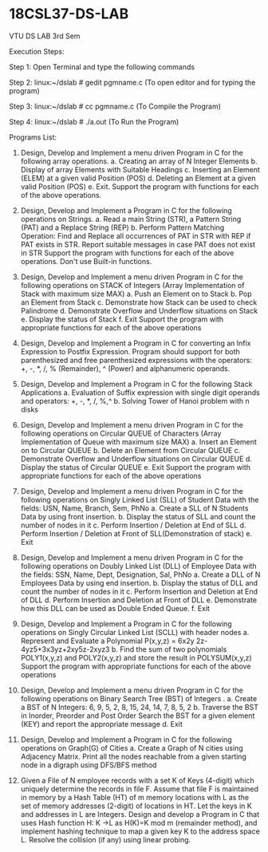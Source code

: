 # 18CSL37-DS-LAB

VTU DS  LAB 3rd Sem

Execution Steps:

Step 1: Open Terminal and type the following commands

Step 2: linux:~/dslab # gedit pgmname.c (To open editor and for typing the program)

Step 3: linux:~/dslab # cc pgmname.c (To Compile the Program)

Step 4: linux:~/dslab # ./a.out (To Run the Program)

Programs List:

1. Design, Develop and Implement a menu driven Program in C for the following array
operations.
a. Creating an array of N Integer Elements
b. Display of array Elements with Suitable Headings
c. Inserting an Element (ELEM) at a given valid Position (POS)
d. Deleting an Element at a given valid Position (POS) e. Exit.
Support the program with functions for each of the above operations.

2. Design, Develop and Implement a Program in C for the following operations on Strings.
a. Read a main String (STR), a Pattern String (PAT) and a Replace String (REP)
b. Perform Pattern Matching Operation: Find and Replace all occurrences of PAT in STR
with REP if PAT exists in STR. Report suitable messages in case PAT does not exist in
STR
Support the program with functions for each of the above operations. Don't use Built-in
functions.

3. Design, Develop and Implement a menu driven Program in C for the following operations on
STACK of Integers (Array Implementation of Stack with maximum size MAX)
a. Push an Element on to Stack
b. Pop an Element from Stack
c. Demonstrate how Stack can be used to check Palindrome
d. Demonstrate Overflow and Underflow situations on Stack
e. Display the status of Stack
f. Exit
Support the program with appropriate functions for each of the above operations

4. Design, Develop and Implement a Program in C for converting an Infix Expression to Postfix
Expression. Program should support for both parenthesized and free parenthesized expressions
with the operators: +, -, *, /, % (Remainder), ^ (Power) and alphanumeric operands.

5. Design, Develop and Implement a Program in C for the following Stack Applications
a. Evaluation of Suffix expression with single digit operands and operators: +, -, *, /, %,^
b. Solving Tower of Hanoi problem with n disks

6. Design, Develop and Implement a menu driven Program in C for the following operations on
Circular QUEUE of Characters (Array Implementation of Queue with maximum size MAX)
a. Insert an Element on to Circular QUEUE
b. Delete an Element from Circular QUEUE
c. Demonstrate Overflow and Underflow situations on Circular QUEUE
d. Display the status of Circular QUEUE
e. Exit
Support the program with appropriate functions for each of the above operations

7. Design, Develop and Implement a menu driven Program in C for the following operations on
Singly Linked List (SLL) of Student Data with the fields: USN, Name, Branch, Sem, PhNo
a. Create a SLL of N Students Data by using front insertion.
b. Display the status of SLL and count the number of nodes in it
c. Perform Insertion / Deletion at End of SLL
d. Perform Insertion / Deletion at Front of SLL(Demonstration of stack) e. Exit

8. Design, Develop and Implement a menu driven Program in C for the following operations on
Doubly Linked List (DLL) of Employee Data with the fields: SSN, Name, Dept, Designation,
Sal, PhNo
a. Create a DLL of N Employees Data by using end insertion.
b. Display the status of DLL and count the number of nodes in it
c. Perform Insertion and Deletion at End of DLL
d. Perform Insertion and Deletion at Front of DLL
e. Demonstrate how this DLL can be used as Double Ended Queue. f. Exit

9. Design, Develop and Implement a Program in C for the following operations on Singly
Circular Linked List (SCLL) with header nodes
a. Represent and Evaluate a Polynomial P(x,y,z) = 6x2y
2z-4yz5+3x3yz+2xy5z-2xyz3
b. Find the sum of two polynomials POLY1(x,y,z) and POLY2(x,y,z) and store the result in
POLYSUM(x,y,z)
Support the program with appropriate functions for each of the above operations

10. Design, Develop and Implement a menu driven Program in C for the following operations on
Binary Search Tree (BST) of Integers .
a. Create a BST of N Integers: 6, 9, 5, 2, 8, 15, 24, 14, 7, 8, 5, 2
b. Traverse the BST in Inorder, Preorder and Post Order
Search the BST for a given element (KEY) and report the appropriate message d. Exit

11. Design, Develop and Implement a Program in C for the following operations on Graph(G) of
Cities
a. Create a Graph of N cities using Adjacency Matrix.
Print all the nodes reachable from a given starting node in a digraph using DFS/BFS method

12. Given a File of N employee records with a set K of Keys (4-digit) which uniquely determine the
records in file F. Assume that file F is maintained in memory by a Hash Table (HT) of m
memory locations with L as the set of memory addresses (2-digit) of locations in HT. Let the
keys in K and addresses in L are Integers. Design and develop a Program in C that uses Hash
function H: K →L as H(K)=K mod m (remainder method), and implement hashing technique to
map a given key K to the address space L. Resolve the collision (if any) using linear probing.
